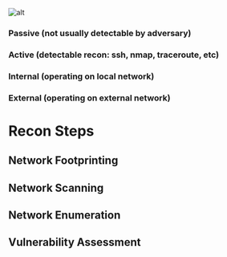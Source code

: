 ![alt](https://git.cybbh.space/net/public/raw/master/modules/networking/slides-v4/images/recon.png)
### Passive (not usually detectable by adversary)
### Active (detectable recon: ssh, nmap, traceroute, etc)
### Internal (operating on local network)
### External (operating on external network)


# Recon Steps

## Network Footprinting
## Network Scanning
## Network Enumeration
## Vulnerability Assessment
